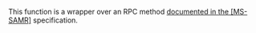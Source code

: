 This function is a wrapper over an RPC method [documented in the [MS-SAMR]](https://learn.microsoft.com/en-us/openspecs/windows_protocols/ms-samr/a4db0c27-5540-4d2f-b111-08db1ee0b5a4) specification.
